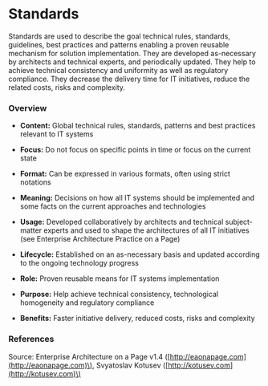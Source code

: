 # Standards

Standards are used to describe the goal technical rules, standards, guidelines, best practices and patterns enabling a proven reusable mechanism for solution implementation. They are developed as-necessary by architects and technical experts, and periodically updated. They help to achieve technical consistency and uniformity as well as regulatory compliance. They decrease the delivery time for IT initiatives, reduce the related costs, risks and complexity.

### Overview

* **Content:** Global technical rules, standards, patterns and best practices relevant to IT systems
* **Focus:** Do not focus on specific points in time or focus on the current state
* **Format:** Can be expressed in various formats, often using strict notations



* **Meaning:** Decisions on how all IT systems should be implemented and some facts on the current approaches and technologies
* **Usage:** Developed collaboratively by architects and technical subject-matter experts and used to shape the architectures of all IT initiatives \(see Enterprise Architecture Practice on a Page\)
* **Lifecycle:** Established on an as-necessary basis and updated according to the ongoing technology progress



* **Role:** Proven reusable means for IT systems implementation
* **Purpose:** Help achieve technical consistency, technological homogeneity and regulatory compliance
* **Benefits:** Faster initiative delivery, reduced costs, risks and complexity

### References

Source: Enterprise Architecture on a Page v1.4 \([http://eaonapage.com](http://eaonapage.com)\), Svyatoslav Kotusev \([http://kotusev.com](http://kotusev.com)\)

